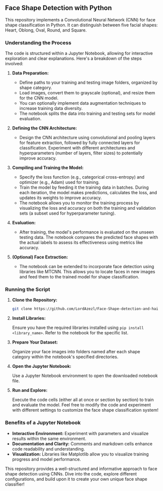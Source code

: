 ## Face Shape Detection with Python 

This repository implements a Convolutional Neural Network (CNN) for face shape classification in Python. It can distinguish between five facial shapes: Heart, Oblong, Oval, Round, and Square.

###  Understanding the Process

The code is structured within a Jupyter Notebook, allowing for interactive exploration and clear explanations. Here's a breakdown of the steps involved:

1. **Data Preparation:**
   - Define paths to your training and testing image folders, organized by shape category.
   - Load images, convert them to grayscale (optional), and resize them for the CNN model.
   - You can optionally implement data augmentation techniques to increase training data diversity.
   - The notebook splits the data into training and testing sets for model evaluation.

2. **Defining the CNN Architecture:**
   - Design the CNN architecture using convolutional and pooling layers for feature extraction, followed by fully connected layers for classification. Experiment with different architectures and hyperparameters (number of layers, filter sizes) to potentially improve accuracy.

3. **Compiling and Training the Model:**
   - Specify the loss function (e.g., categorical cross-entropy) and optimizer (e.g., Adam) used for training.
   - Train the model by feeding it the training data in batches. During each iteration, the model makes predictions, calculates the loss, and updates its weights to improve accuracy.
   - The notebook allows you to monitor the training process by visualizing the loss and accuracy on both the training and validation sets (a subset used for hyperparameter tuning).

4. **Evaluation:**
   - After training, the model's performance is evaluated on the unseen testing data. The notebook compares the predicted face shapes with the actual labels to assess its effectiveness using metrics like accuracy.

5. **(Optional) Face Extraction:**
   - The notebook can be extended to incorporate face detection using libraries like MTCNN. This allows you to locate faces in new images and feed them to the trained model for shape classification.

###   Running the Script

1. **Clone the Repository:**

   ```bash
   git clone https://github.com/LordAzezl/Face-Shape-detection-and-hairstyle-recommendation.git
   ```

2. **Install Libraries:**

   Ensure you have the required libraries installed using `pip install <library_name>`. Refer to the notebook for the specific list.

3. **Prepare Your Dataset:**

   Organize your face images into folders named after each shape category within the notebook's specified directories.

4. **Open the Jupyter Notebook:**

   Use a Jupyter Notebook environment to open the downloaded notebook file.

5. **Run and Explore:**

   Execute the code cells (either all at once or section by section) to train and evaluate the model. Feel free to modify the code and experiment with different settings to customize the face shape classification system!

###   Benefits of a Jupyter Notebook

* **Interactive Environment:** Experiment with parameters and visualize results within the same environment.
* **Documentation and Clarity:** Comments and markdown cells enhance code readability and understanding.
* **Visualization:** Libraries like Matplotlib allow you to visualize training progress and model performance.

This repository provides a well-structured and informative approach to face shape detection using CNNs. Dive into the code, explore different configurations, and build upon it to create your own unique face shape classifier!
